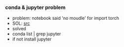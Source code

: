 ### conda & jupyter problem
- problem: notebook said 'no moudle' for import torch
- SOL: [src](https://github.com/pytorch/pytorch/issues/4827)
- solved
- conda list | grep jupyter
- if not install jupyter